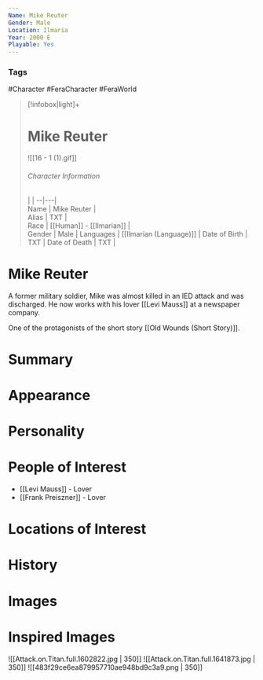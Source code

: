 ```yaml
---
Name: Mike Reuter
Gender: Male
Location: Ilmaria
Year: 2000 E
Playable: Yes
---
```


### Tags
#Character #FeraCharacter  #FeraWorld

> [!infobox|light]+  
> # Mike Reuter
> ![[16 - 1 (1).gif]]
> ###### Character Information
>  |   |
> --|---|  
> Name | Mike Reuter |  
> Alias | TXT |  
> Race | [[Human]] - [[Ilmarian]] |  
> Gender | Male |
> Languages | [[Ilmarian (Language)]] |
> Date of Birth | TXT |
> Date of Death | TXT |

# Mike Reuter
A former military soldier, Mike was almost killed in an IED attack and was discharged. He now works with his lover [[Levi Mauss]] at a newspaper company.

One of the protagonists of the short story [[Old Wounds (Short Story)]].

# Summary

# Appearance

# Personality

# People of Interest
- [[Levi Mauss]] - Lover
- [[Frank Preiszner]] - Lover

# Locations of Interest

# History

# Images

# Inspired Images
![[Attack.on.Titan.full.1602822.jpg | 350]]
![[Attack.on.Titan.full.1641873.jpg | 350]]
![[483f29ce6ea879957710ae948bd9c3a9.png | 350]]
